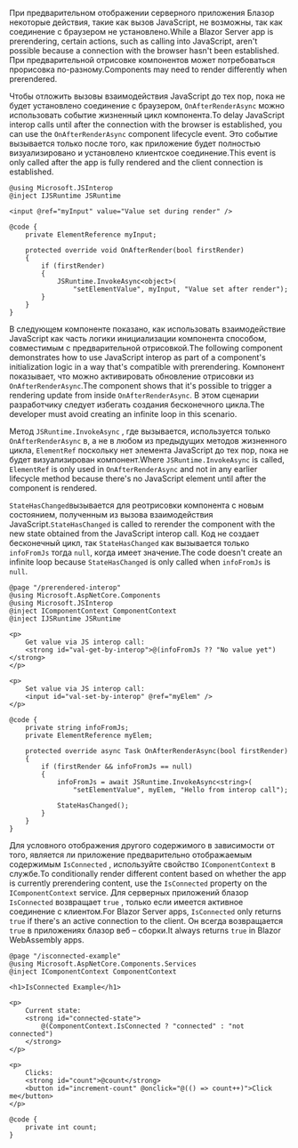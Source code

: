 <span data-ttu-id="0f31f-101">При предварительном отображении серверного приложения Блазор некоторые действия, такие как вызов JavaScript, не возможны, так как соединение с браузером не установлено.</span><span class="sxs-lookup"><span data-stu-id="0f31f-101">While a Blazor Server app is prerendering, certain actions, such as calling into JavaScript, aren't possible because a connection with the browser hasn't been established.</span></span> <span data-ttu-id="0f31f-102">При предварительной отрисовке компонентов может потребоваться прорисовка по-разному.</span><span class="sxs-lookup"><span data-stu-id="0f31f-102">Components may need to render differently when prerendered.</span></span>

<span data-ttu-id="0f31f-103">Чтобы отложить вызовы взаимодействия JavaScript до тех пор, пока не будет установлено соединение с браузером, `OnAfterRenderAsync` можно использовать событие жизненный цикл компонента.</span><span class="sxs-lookup"><span data-stu-id="0f31f-103">To delay JavaScript interop calls until after the connection with the browser is established, you can use the `OnAfterRenderAsync` component lifecycle event.</span></span> <span data-ttu-id="0f31f-104">Это событие вызывается только после того, как приложение будет полностью визуализировано и установлено клиентское соединение.</span><span class="sxs-lookup"><span data-stu-id="0f31f-104">This event is only called after the app is fully rendered and the client connection is established.</span></span>

```cshtml
@using Microsoft.JSInterop
@inject IJSRuntime JSRuntime

<input @ref="myInput" value="Value set during render" />

@code {
    private ElementReference myInput;

    protected override void OnAfterRender(bool firstRender)
    {
        if (firstRender)
        {
            JSRuntime.InvokeAsync<object>(
                "setElementValue", myInput, "Value set after render");
        }
    }
}
```

<span data-ttu-id="0f31f-105">В следующем компоненте показано, как использовать взаимодействие JavaScript как часть логики инициализации компонента способом, совместимым с предварительной отрисовкой.</span><span class="sxs-lookup"><span data-stu-id="0f31f-105">The following component demonstrates how to use JavaScript interop as part of a component's initialization logic in a way that's compatible with prerendering.</span></span> <span data-ttu-id="0f31f-106">Компонент показывает, что можно активировать обновление отрисовки из `OnAfterRenderAsync`.</span><span class="sxs-lookup"><span data-stu-id="0f31f-106">The component shows that it's possible to trigger a rendering update from inside `OnAfterRenderAsync`.</span></span> <span data-ttu-id="0f31f-107">В этом сценарии разработчику следует избегать создания бесконечного цикла.</span><span class="sxs-lookup"><span data-stu-id="0f31f-107">The developer must avoid creating an infinite loop in this scenario.</span></span>

<span data-ttu-id="0f31f-108">Метод `JSRuntime.InvokeAsync` , где вызывается, используется только `OnAfterRenderAsync` в, а не в любом из предыдущих методов жизненного цикла, `ElementRef` поскольку нет элемента JavaScript до тех пор, пока не будет визуализирован компонент.</span><span class="sxs-lookup"><span data-stu-id="0f31f-108">Where `JSRuntime.InvokeAsync` is called, `ElementRef` is only used in `OnAfterRenderAsync` and not in any earlier lifecycle method because there's no JavaScript element until after the component is rendered.</span></span>

<span data-ttu-id="0f31f-109">`StateHasChanged`вызывается для реотрисовки компонента с новым состоянием, полученным из вызова взаимодействия JavaScript.</span><span class="sxs-lookup"><span data-stu-id="0f31f-109">`StateHasChanged` is called to rerender the component with the new state obtained from the JavaScript interop call.</span></span> <span data-ttu-id="0f31f-110">Код не создает бесконечный цикл, так `StateHasChanged` как вызывается только `infoFromJs` тогда `null`, когда имеет значение.</span><span class="sxs-lookup"><span data-stu-id="0f31f-110">The code doesn't create an infinite loop because `StateHasChanged` is only called when `infoFromJs` is `null`.</span></span>

```cshtml
@page "/prerendered-interop"
@using Microsoft.AspNetCore.Components
@using Microsoft.JSInterop
@inject IComponentContext ComponentContext
@inject IJSRuntime JSRuntime

<p>
    Get value via JS interop call:
    <strong id="val-get-by-interop">@(infoFromJs ?? "No value yet")</strong>
</p>

<p>
    Set value via JS interop call:
    <input id="val-set-by-interop" @ref="myElem" />
</p>

@code {
    private string infoFromJs;
    private ElementReference myElem;

    protected override async Task OnAfterRenderAsync(bool firstRender)
    {
        if (firstRender && infoFromJs == null)
        {
            infoFromJs = await JSRuntime.InvokeAsync<string>(
                "setElementValue", myElem, "Hello from interop call");

            StateHasChanged();
        }
    }
}
```

<span data-ttu-id="0f31f-111">Для условного отображения другого содержимого в зависимости от того, является ли приложение предварительно отображаемым содержимым `IsConnected` , используйте свойство `IComponentContext` в службе.</span><span class="sxs-lookup"><span data-stu-id="0f31f-111">To conditionally render different content based on whether the app is currently prerendering content, use the `IsConnected` property on the `IComponentContext` service.</span></span> <span data-ttu-id="0f31f-112">Для серверных приложений блазор `IsConnected` возвращает `true` , только если имеется активное соединение с клиентом.</span><span class="sxs-lookup"><span data-stu-id="0f31f-112">For Blazor Server apps, `IsConnected` only returns `true` if there's an active connection to the client.</span></span> <span data-ttu-id="0f31f-113">Он всегда возвращается `true` в приложениях блазор веб – сборки.</span><span class="sxs-lookup"><span data-stu-id="0f31f-113">It always returns `true` in Blazor WebAssembly apps.</span></span>

```cshtml
@page "/isconnected-example"
@using Microsoft.AspNetCore.Components.Services
@inject IComponentContext ComponentContext

<h1>IsConnected Example</h1>

<p>
    Current state:
    <strong id="connected-state">
        @(ComponentContext.IsConnected ? "connected" : "not connected")
    </strong>
</p>

<p>
    Clicks:
    <strong id="count">@count</strong>
    <button id="increment-count" @onclick="@(() => count++)">Click me</button>
</p>

@code {
    private int count;
}
```
